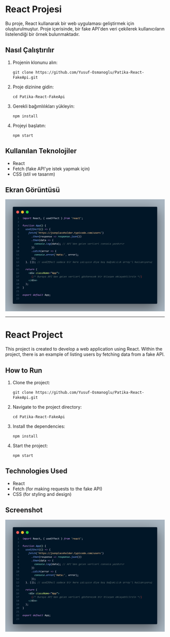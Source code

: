 # React Projesi

Bu proje, React kullanarak bir web uygulaması geliştirmek için oluşturulmuştur. Proje içerisinde, bir fake API'den veri çekilerek kullanıcıların listelendiği bir örnek bulunmaktadır.

## Nasıl Çalıştırılır

1. Projenin klonunu alın:

    ```
    git clone https://github.com/Yusuf-Osmanoglu/Patika-React-FakeApi.git
    ```

2. Proje dizinine gidin:

    ```
    cd Patika-React-FakeApi
    ```

3. Gerekli bağımlılıkları yükleyin:

    ```
    npm install
    ```

4. Projeyi başlatın:

    ```
    npm start
    ```

## Kullanılan Teknolojiler

- React
- Fetch (fake API'ye istek yapmak için)
- CSS (stil ve tasarım)

## Ekran Görüntüsü

![Proje Ekran Görüntüsü](code.png)



---

# React Project

This project is created to develop a web application using React. Within the project, there is an example of listing users by fetching data from a fake API.

## How to Run

1. Clone the project:

    ```
    git clone https://github.com/Yusuf-Osmanoglu/Patika-React-FakeApi.git
    ```

2. Navigate to the project directory:

    ```
    cd Patika-React-FakeApi
    ```

3. Install the dependencies:

    ```
    npm install
    ```

4. Start the project:

    ```
    npm start
    ```

## Technologies Used

- React
- Fetch (for making requests to the fake API)
- CSS (for styling and design)

## Screenshot

![Project Screenshot](code.png)



